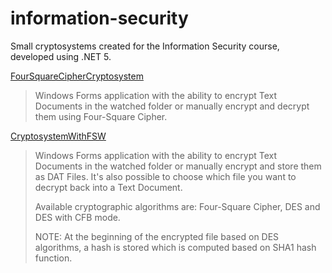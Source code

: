 # information-security
Small cryptosystems created for the Information Security course, developed using .NET 5.

[FourSquareCipherCryptosystem](https://github.com/J-Spasic/information-security/tree/main/FourSquareCipherCryptosystem)
> Windows Forms application with the ability to encrypt Text Documents in the watched folder or manually encrypt and decrypt them using Four-Square Cipher.

[CryptosystemWithFSW](https://github.com/J-Spasic/information-security/tree/main/CryptosystemWithFSW)
> Windows Forms application with the ability to encrypt Text Documents in the watched folder or manually encrypt and store them as DAT Files. It's also possible to choose which file you want to decrypt back into a Text Document.
>
> Available cryptographic algorithms are: Four-Square Cipher, DES and DES with CFB mode.
>
> NOTE: At the beginning of the encrypted file based on DES algorithms, a hash is stored which is computed based on SHA1 hash function.
